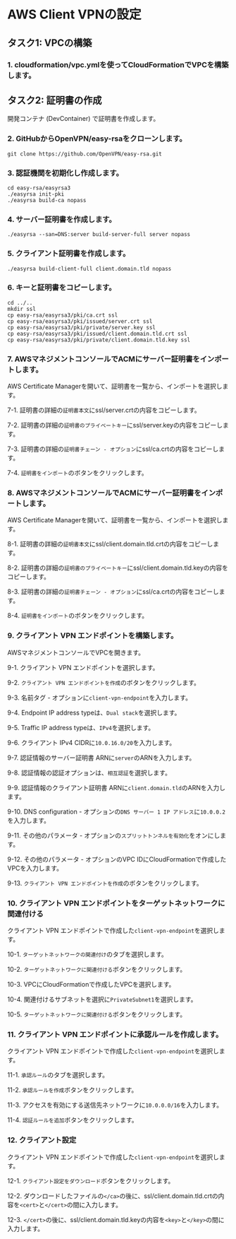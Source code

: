 AWS Client VPNの設定
===

## タスク1: VPCの構築

### 1. cloudformation/vpc.ymlを使ってCloudFormationでVPCを構築します。

## タスク2: 証明書の作成

開発コンテナ (DevContainer) で証明書を作成します。

### 2. GitHubからOpenVPN/easy-rsaをクローンします。

```
git clone https://github.com/OpenVPN/easy-rsa.git
```

### 3. 認証機関を初期化し作成します。

```
cd easy-rsa/easyrsa3
./easyrsa init-pki
./easyrsa build-ca nopass
```

### 4. サーバー証明書を作成します。

```
./easyrsa --san=DNS:server build-server-full server nopass
```

### 5. クライアント証明書を作成します。

```
./easyrsa build-client-full client.domain.tld nopass
```

### 6. キーと証明書をコピーします。

```
cd ../..
mkdir ssl
cp easy-rsa/easyrsa3/pki/ca.crt ssl
cp easy-rsa/easyrsa3/pki/issued/server.crt ssl
cp easy-rsa/easyrsa3/pki/private/server.key ssl
cp easy-rsa/easyrsa3/pki/issued/client.domain.tld.crt ssl
cp easy-rsa/easyrsa3/pki/private/client.domain.tld.key ssl
```

### 7. AWSマネジメントコンソールでACMにサーバー証明書をインポートします。

AWS Certificate Managerを開いて、証明書を一覧から、インポートを選択します。

7-1. 証明書の詳細の`証明書本文`にssl/server.crtの内容をコピーします。

7-2. 証明書の詳細の`証明書のプライベートキー`にssl/server.keyの内容をコピーします。

7-3. 証明書の詳細の`証明書チェーン - オプション`にssl/ca.crtの内容をコピーします。

7-4. `証明書をインポート`のボタンをクリックします。

### 8. AWSマネジメントコンソールでACMにサーバー証明書をインポートします。

AWS Certificate Managerを開いて、証明書を一覧から、インポートを選択します。

8-1. 証明書の詳細の`証明書本文`にssl/client.domain.tld.crtの内容をコピーします。

8-2. 証明書の詳細の`証明書のプライベートキー`にssl/client.domain.tld.keyの内容をコピーします。

8-3. 証明書の詳細の`証明書チェーン - オプション`にssl/ca.crtの内容をコピーします。

8-4. `証明書をインポート`のボタンをクリックします。

### 9. クライアント VPN エンドポイントを構築します。

AWSマネジメントコンソールでVPCを開きます。

9-1. クライアント VPN エンドポイントを選択します。

9-2. `クライアント VPN エンドポイントを作成`のボタンをクリックします。

9-3. 名前タグ - オプションに`client-vpn-endpoint`を入力します。

9-4. Endpoint IP address typeは、`Dual stack`を選択します。

9-5. Traffic IP address typeは、`IPv4`を選択します。

9-6. クライアント IPv4 CIDRに`10.0.16.0/20`を入力します。


9-7. 認証情報のサーバー証明書 ARNに`server`のARNを入力します。

9-8. 認証情報の認証オプションは、`相互認証`を選択します。

9-9. 認証情報のクライアント証明書 ARNに`client.domain.tld`のARNを入力します。


9-10. DNS configuration - オプションの`DNS サーバー 1 IP アドレス`に`10.0.0.2`を入力します。


9-11. その他のパラメータ - オプションの`スプリットトンネルを有効化`をオンにします。

9-12. その他のパラメータ - オプションのVPC IDにCloudFormationで作成したVPCを入力します。


9-13. `クライアント VPN エンドポイントを作成`のボタンをクリックします。

### 10. クライアント VPN エンドポイントをターゲットネットワークに関連付ける

クライアント VPN エンドポイントで作成した`client-vpn-endpoint`を選択します。

10-1. `ターゲットネットワークの関連付け`のタブを選択します。

10-2. `ターゲットネットワークに関連付ける`ボタンをクリックします。

10-3. VPCにCloudFormationで作成したVPCを選択します。

10-4. 関連付けるサブネットを選択に`PrivateSubnet1`を選択します。

10-5. `ターゲットネットワークに関連付ける`ボタンをクリックします。

### 11. クライアント VPN エンドポイントに承認ルールを作成します。

クライアント VPN エンドポイントで作成した`client-vpn-endpoint`を選択します。

11-1. `承認ルール`のタブを選択します。

11-2. `承認ルールを作成`ボタンをクリックします。

11-3. アクセスを有効にする送信先ネットワークに`10.0.0.0/16`を入力します。

11-4. `認証ルールを追加`ボタンをクリックします。

### 12. クライアント設定

クライアント VPN エンドポイントで作成した`client-vpn-endpoint`を選択します。

12-1. `クライアント設定をダウンロード`ボタンをクリックします。

12-2. ダウンロードしたファイルの`</ca>`の後に、ssl/client.domain.tld.crtの内容を`<cert>`と`</cert>`の間に入力します。

12-3. `</cert>`の後に、ssl/client.domain.tld.keyの内容を`<key>`と`</key>`の間に入力します。
